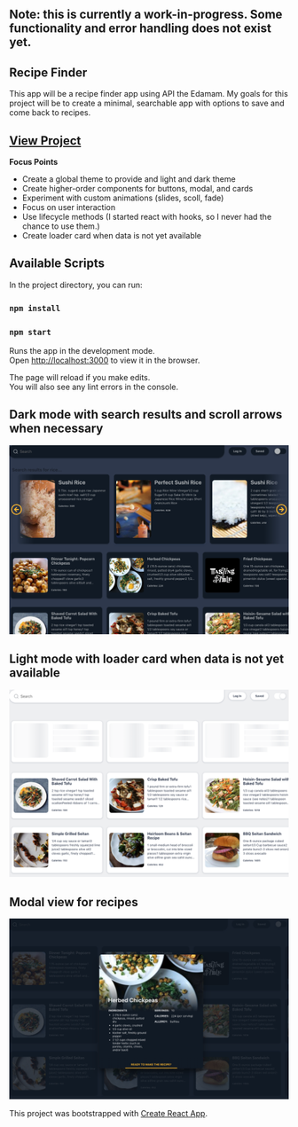 ## Note: this is currently a work-in-progress. Some functionality and error handling does not exist yet.

## Recipe Finder
This app will be a recipe finder app using API the Edamam. My goals for this project will be to create a minimal, searchable app with options to save and come back to recipes.

## [View Project](https://comealongerica.github.io/recipe-finder-guide/)

**Focus Points**
- Create a global theme to provide and light and dark theme
- Create higher-order components for buttons, modal, and cards
- Experiment with custom animations (slides, scoll, fade)
- Focus on user interaction
- Use lifecycle methods (I started react with hooks, so I never had the chance to use them.)
- Create loader card when data is not yet available 

## Available Scripts

In the project directory, you can run:

### `npm install`
### `npm start`

Runs the app in the development mode.<br>
Open [http://localhost:3000](http://localhost:3000) to view it in the browser.

The page will reload if you make edits.<br>
You will also see any lint errors in the console.

## Dark mode with search results and scroll arrows when necessary 
![Home](screenshots/search-results.png)

## Light mode with loader card when data is not yet available
![Home Light](screenshots/light-with-loader.png)

## Modal view for recipes
![Modal](screenshots/modal-view.png)

This project was bootstrapped with [Create React App](https://github.com/facebook/create-react-app).
